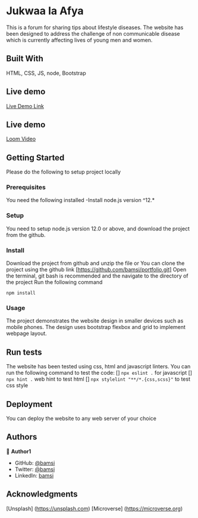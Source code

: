 # Jukwaa la Afya

This is a forum for sharing tips about lifestyle diseases. The website has been designed to address the challenge of non communicable disease which is currently affecting lives of young men and women.

## Built With

HTML, CSS, JS, node, Bootstrap

## Live demo

[Live Demo Link](https://bamsi.github.io/jukwaa/)

## Live demo

[Loom Video]()

## Getting Started

Please do the following to setup project locally

### Prerequisites

You need the following installed
-Install node.js version ^12.\*

### Setup

You need to setup node.js version 12.0 or above, and download the project from the github.

### Install

Download the project from github and unzip the file or You can clone the project using the github link [https://github.com/bamsi/portfolio.git]
Open the terminal, git bash is recommended and the navigate to the directory of the project
Run the following command

`npm install`

### Usage

The project demonstrates the website design in smaller devices such as mobile phones. The design uses bootstrap flexbox and grid to implement webpage layout.

## Run tests

The website has been tested using css, html and javascript linters. You can run the following command to test the code:
[] `npx eslint .` for javascript
[] `npx hint .` web hint to test html
[] `npx stylelint "**/*.{css,scss}"` to test css style

## Deployment

You can deploy the website to any web server of your choice

## Authors

👤 **Author1**

- GitHub:
  [@bamsi](https://github.com/bamsi)
- Twitter: [@bamsi](https://twitter.com/haji-bamsi-17327728/)
- LinkedIn: [bamsi](https://linkedin.com/in/bamsi)

## Acknowledgments

[Unsplash] (https://unsplash.com)
[Microverse] (https://microverse.org)
